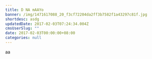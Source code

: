 ```yaml
---
title: D NA mAAYo
banner: /img/1471617088_20_f3cf72204da2ff3b7582f1a43297c81f.jpg
shortdesc: asdg
updatedDate: 2017-02-03T07:24:34.004Z
cmsUserSlug: ""
date: 2017-02-03T00:00:00+08:00
categories: null
---
```


aa